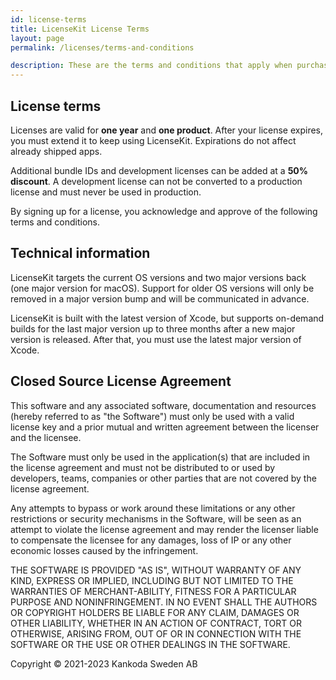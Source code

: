 ```yaml
---
id: license-terms
title: LicenseKit License Terms
layout: page
permalink: /licenses/terms-and-conditions

description: These are the terms and conditions that apply when purchasing a LicenseKit license.
---
```



## License terms

Licenses are valid for **one year** and **one product**. After your license expires, you must extend it to keep using LicenseKit. Expirations do not affect already shipped apps.

Additional bundle IDs and development licenses can be added at a **50% discount**. A development license can not be converted to a production license and must never be used in production.

By signing up for a license, you acknowledge and approve of the following terms and conditions.


## Technical information

LicenseKit targets the current OS versions and two major versions back (one major version for macOS). Support for older OS versions will only be removed in a major version bump and will be communicated in advance.

LicenseKit is built with the latest version of Xcode, but supports on-demand builds for the last major version up to three months after a new major version is released. After that, you must use the latest major version of Xcode.


## Closed Source License Agreement

This software and any associated software, documentation and resources (hereby referred to as "the Software") must only be used with a valid license key and a prior mutual and written agreement between the licenser and the licensee.

The Software must only be used in the application(s) that are included in the license agreement and must not be distributed to or used by developers, teams, companies or other parties that are not covered by the license agreement.

Any attempts to bypass or work around these limitations or any other restrictions or security mechanisms in the Software, will be seen as an attempt to violate the license agreement and may render the licenser liable to compensate the licensee for any damages, loss of IP or any other economic losses caused by the infringement.

THE SOFTWARE IS PROVIDED "AS IS", WITHOUT WARRANTY OF ANY KIND, EXPRESS OR IMPLIED, INCLUDING BUT NOT LIMITED TO THE WARRANTIES OF MERCHANT-ABILITY, FITNESS FOR A PARTICULAR PURPOSE AND NONINFRINGEMENT. IN NO EVENT SHALL THE AUTHORS OR COPYRIGHT HOLDERS BE LIABLE FOR ANY CLAIM, DAMAGES OR OTHER LIABILITY, WHETHER IN AN ACTION OF CONTRACT, TORT OR OTHERWISE, ARISING FROM, OUT OF OR IN CONNECTION WITH THE SOFTWARE OR THE USE OR OTHER DEALINGS IN THE SOFTWARE.

Copyright © 2021-2023 Kankoda Sweden AB